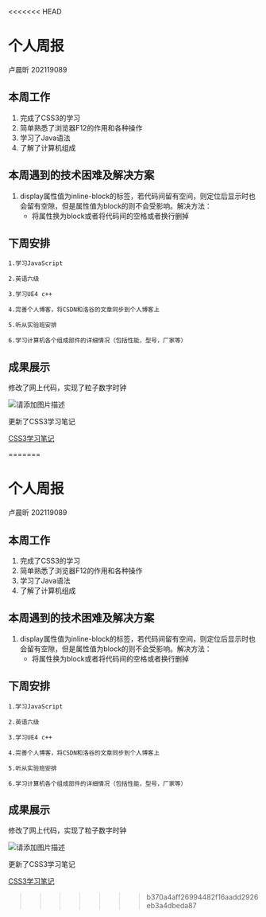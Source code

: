 <<<<<<< HEAD
# 个人周报
卢晨昕 202119089
## 本周工作

1. 完成了CSS3的学习
2. 简单熟悉了浏览器F12的作用和各种操作
3. 学习了Java语法
4. 了解了计算机组成


## 本周遇到的技术困难及解决方案

1. display属性值为inline-block的标签，若代码间留有空间，则定位后显示时也会留有空隙，但是属性值为block的则不会受影响。解决方法：
   - 将属性换为block或者将代码间的空格或者换行删掉

## 下周安排

	1.学习JavaScript
	
	2.英语六级
	
	3.学习UE4 c++
	
	4.完善个人博客，将CSDN和洛谷的文章同步到个人博客上
	
	5.听从实验班安排
	
	6.学习计算机各个组成部件的详细情况（包括性能，型号，厂家等）

## 成果展示

修改了网上代码，实现了粒子数字时钟

![请添加图片描述](https://img-blog.csdnimg.cn/3c6ea5f50db946a6b685df78504d8473.png?x-oss-process=image/watermark,type_d3F5LXplbmhlaQ,shadow_50,text_Q1NETiBAbGFvYnV6aGFuZw==,size_20,color_FFFFFF,t_70,g_se,x_16)



更新了CSS3学习笔记

[CSS3学习笔记](https://blog.csdn.net/Old_Secretary/article/details/123364597)

=======
# 个人周报
卢晨昕 202119089
## 本周工作

1. 完成了CSS3的学习
2. 简单熟悉了浏览器F12的作用和各种操作
3. 学习了Java语法
4. 了解了计算机组成


## 本周遇到的技术困难及解决方案

1. display属性值为inline-block的标签，若代码间留有空间，则定位后显示时也会留有空隙，但是属性值为block的则不会受影响。解决方法：
   - 将属性换为block或者将代码间的空格或者换行删掉

## 下周安排

	1.学习JavaScript
	
	2.英语六级
	
	3.学习UE4 c++
	
	4.完善个人博客，将CSDN和洛谷的文章同步到个人博客上
	
	5.听从实验班安排
	
	6.学习计算机各个组成部件的详细情况（包括性能，型号，厂家等）

## 成果展示

修改了网上代码，实现了粒子数字时钟

![请添加图片描述](https://img-blog.csdnimg.cn/3c6ea5f50db946a6b685df78504d8473.png?x-oss-process=image/watermark,type_d3F5LXplbmhlaQ,shadow_50,text_Q1NETiBAbGFvYnV6aGFuZw==,size_20,color_FFFFFF,t_70,g_se,x_16)



更新了CSS3学习笔记

[CSS3学习笔记](https://blog.csdn.net/Old_Secretary/article/details/123364597)

>>>>>>> b370a4aff26994482f16aadd2926eb3a4dbeda87
